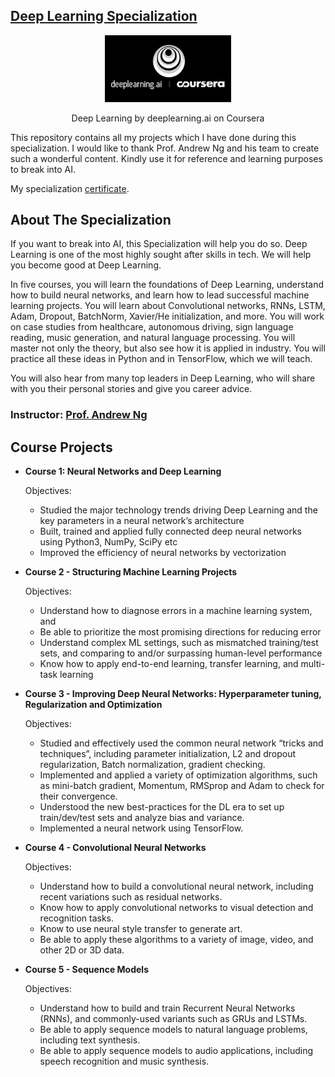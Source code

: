 ## [Deep Learning Specialization](https://www.coursera.org/specializations/deep-learning)

<p align="center"><img width="40%" src="zIcons/logo.png" /></p>

<p align="center">Deep Learning by deeplearning.ai on Coursera</p> 
This repository contains all my projects which I have done during this specialization. I would like to thank Prof. Andrew Ng and his team to create such a wonderful content. Kindly use it for reference and learning purposes to break into AI.

My specialization [certificate](/blob/master/Coursera_UYMVRX5M3P4R.pdf).

## About The Specialization
If you want to break into AI, this Specialization will help you do so. Deep Learning is one of the most highly sought after skills in tech. We will help you become good at Deep Learning.

In five courses, you will learn the foundations of Deep Learning, understand how to build neural networks, and learn how to lead successful machine learning projects. You will learn about Convolutional networks, RNNs, LSTM, Adam, Dropout, BatchNorm, Xavier/He initialization, and more. You will work on case studies from healthcare, autonomous driving, sign language reading, music generation, and natural language processing. You will master not only the theory, but also see how it is applied in industry. You will practice all these ideas in Python and in TensorFlow, which we will teach.

You will also hear from many top leaders in Deep Learning, who will share with you their personal stories and give you career advice.

### Instructor: [Prof. Andrew Ng](https://www.coursera.org/instructor/andrewng)

## Course Projects
* **Course 1: Neural Networks and Deep Learning**

  Objectives:

  * Studied the major technology trends driving Deep Learning and the key parameters in a neural network’s architecture
  * Built, trained and applied fully connected deep neural networks using Python3, NumPy, SciPy etc
  * Improved the efficiency of neural networks by vectorization

* **Course 2 - Structuring Machine Learning Projects**

  Objectives:

  * Understand how to diagnose errors in a machine learning system, and 
  * Be able to prioritize the most promising directions for reducing error
  * Understand complex ML settings, such as mismatched training/test sets, and comparing to and/or surpassing human-level performance
  * Know how to apply end-to-end learning, transfer learning, and multi-task learning

* **Course 3 - Improving Deep Neural Networks: Hyperparameter tuning, Regularization and Optimization**

  Objectives:

  * Studied and effectively used the common neural network “tricks and techniques”, including parameter initialization, L2 and dropout regularization, Batch normalization, gradient checking.
  * Implemented and applied a variety of optimization algorithms, such as mini-batch gradient, Momentum, RMSprop and Adam to check for their convergence.
  * Understood the new best-practices for the DL era to set up train/dev/test sets and analyze bias and variance. 
  * Implemented a neural network using TensorFlow.

* **Course 4 - Convolutional Neural Networks**

  Objectives:

  * Understand how to build a convolutional neural network, including recent variations such as residual networks.
  * Know how to apply convolutional networks to visual detection and recognition tasks.
  * Know to use neural style transfer to generate art.
  * Be able to apply these algorithms to a variety of image, video, and other 2D or 3D data.
  
* **Course 5 - Sequence Models**

  Objectives:
  
   * Understand how to build and train Recurrent Neural Networks (RNNs), and commonly-used variants such as GRUs and LSTMs.
   * Be able to apply sequence models to natural language problems, including text synthesis. 
   * Be able to apply sequence models to audio applications, including speech recognition and music synthesis.
  
<!-- ## TensorFlow Projects
* Hands on sessions on TensorFlow Keras tutorials, optimizing these tutorials by implementing the knowledge from Coursera deep learning courses. 
* Optimized the overfitting problem of basic classification tutorial on Fashion-MNIST data set by implementing L2 regularization technique.
-->
